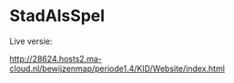 # StadAlsSpel

Live versie:

http://28624.hosts2.ma-cloud.nl/bewijzenmap/periode1.4/KID/Website/index.html
